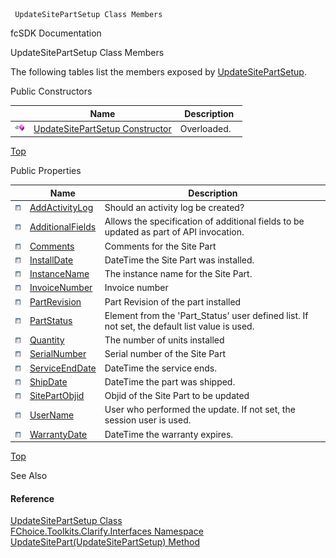 ﻿     UpdateSitePartSetup Class Members                                                   

fcSDK Documentation

UpdateSitePartSetup Class Members

The following tables list the members exposed by [UpdateSitePartSetup](FChoice.Toolkits.Clarify~FChoice.Toolkits.Clarify.Interfaces.UpdateSitePartSetup.md).

Public Constructors

|   | Name | Description |
| --- | --- | --- |
| ![Public Constructor](dotnetimages/publicConstructor.png) | [UpdateSitePartSetup Constructor](FChoice.Toolkits.Clarify~FChoice.Toolkits.Clarify.Interfaces.UpdateSitePartSetup~_ctor.md) | Overloaded.    |

[Top](#top)

Public Properties

|   | Name | Description |
| --- | --- | --- |
| ![Public Property](dotnetimages/publicProperty.png) | [AddActivityLog](FChoice.Toolkits.Clarify~FChoice.Toolkits.Clarify.Interfaces.UpdateSitePartSetup~AddActivityLog.md) | Should an activity log be created?   |
| ![Public Property](dotnetimages/publicProperty.png) | [AdditionalFields](FChoice.Toolkits.Clarify~FChoice.Toolkits.Clarify.Interfaces.UpdateSitePartSetup~AdditionalFields.md) | Allows the specification of additional fields to be updated as part of API invocation.   |
| ![Public Property](dotnetimages/publicProperty.png) | [Comments](FChoice.Toolkits.Clarify~FChoice.Toolkits.Clarify.Interfaces.UpdateSitePartSetup~Comments.md) | Comments for the Site Part   |
| ![Public Property](dotnetimages/publicProperty.png) | [InstallDate](FChoice.Toolkits.Clarify~FChoice.Toolkits.Clarify.Interfaces.UpdateSitePartSetup~InstallDate.md) | DateTime the Site Part was installed.   |
| ![Public Property](dotnetimages/publicProperty.png) | [InstanceName](FChoice.Toolkits.Clarify~FChoice.Toolkits.Clarify.Interfaces.UpdateSitePartSetup~InstanceName.md) | The instance name for the Site Part.   |
| ![Public Property](dotnetimages/publicProperty.png) | [InvoiceNumber](FChoice.Toolkits.Clarify~FChoice.Toolkits.Clarify.Interfaces.UpdateSitePartSetup~InvoiceNumber.md) | Invoice number   |
| ![Public Property](dotnetimages/publicProperty.png) | [PartRevision](FChoice.Toolkits.Clarify~FChoice.Toolkits.Clarify.Interfaces.UpdateSitePartSetup~PartRevision.md) | Part Revision of the part installed   |
| ![Public Property](dotnetimages/publicProperty.png) | [PartStatus](FChoice.Toolkits.Clarify~FChoice.Toolkits.Clarify.Interfaces.UpdateSitePartSetup~PartStatus.md) | Element from the 'Part_Status' user defined list. If not set, the default list value is used.   |
| ![Public Property](dotnetimages/publicProperty.png) | [Quantity](FChoice.Toolkits.Clarify~FChoice.Toolkits.Clarify.Interfaces.UpdateSitePartSetup~Quantity.md) | The number of units installed   |
| ![Public Property](dotnetimages/publicProperty.png) | [SerialNumber](FChoice.Toolkits.Clarify~FChoice.Toolkits.Clarify.Interfaces.UpdateSitePartSetup~SerialNumber.md) | Serial number of the Site Part   |
| ![Public Property](dotnetimages/publicProperty.png) | [ServiceEndDate](FChoice.Toolkits.Clarify~FChoice.Toolkits.Clarify.Interfaces.UpdateSitePartSetup~ServiceEndDate.md) | DateTime the service ends.   |
| ![Public Property](dotnetimages/publicProperty.png) | [ShipDate](FChoice.Toolkits.Clarify~FChoice.Toolkits.Clarify.Interfaces.UpdateSitePartSetup~ShipDate.md) | DateTime the part was shipped.   |
| ![Public Property](dotnetimages/publicProperty.png) | [SitePartObjid](FChoice.Toolkits.Clarify~FChoice.Toolkits.Clarify.Interfaces.UpdateSitePartSetup~SitePartObjid.md) | Objid of the Site Part to be updated   |
| ![Public Property](dotnetimages/publicProperty.png) | [UserName](FChoice.Toolkits.Clarify~FChoice.Toolkits.Clarify.Interfaces.UpdateSitePartSetup~UserName.md) | User who performed the update. If not set, the session user is used.   |
| ![Public Property](dotnetimages/publicProperty.png) | [WarrantyDate](FChoice.Toolkits.Clarify~FChoice.Toolkits.Clarify.Interfaces.UpdateSitePartSetup~WarrantyDate.md) | DateTime the warranty expires.   |

[Top](#top)

See Also

#### Reference

[UpdateSitePartSetup Class](FChoice.Toolkits.Clarify~FChoice.Toolkits.Clarify.Interfaces.UpdateSitePartSetup.md)  
[FChoice.Toolkits.Clarify.Interfaces Namespace](FChoice.Toolkits.Clarify~FChoice.Toolkits.Clarify.Interfaces_namespace.md)  
[UpdateSitePart(UpdateSitePartSetup) Method](FChoice.Toolkits.Clarify~FChoice.Toolkits.Clarify.Interfaces.InterfacesToolkit~UpdateSitePart(UpdateSitePartSetup).md)